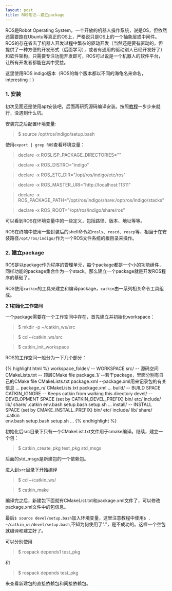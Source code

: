 ```yaml
---
layout: post
title: ROS笔记——建立package
---
```


ROS是Robot Operating System，一个开放的机器人操作系统，说是OS，但依然还需要跑在Ubuntu等真正的OS上，严格说只是OS上的一个抽象层或中间件。ROS的存在省去了机器人开发过程中繁杂的驱动开发（当然还是要有驱动的，但提供了一种方便的开发形式（后面学习），或者有通用的驱动别人已经开发好了）和软件架构，只需要专注功能开发即可，ROS可以说是一个机器人的软件平台，让所有开发者都能在其中受益。

这里使用ROS indigo版本（ROS的每个版本都以不同的海龟名来命名，interesting！）

### 1. 安装

初次见面还是使用apt安装吧，后面再研究源码编译安装。按照[教程](http://wiki.ros.org/indigo/Installation/Ubuntu)一步步来就行，没遇到什么坑。

安装完之后配置环境变量:

> $ source /opt/ros/indigo/setup.bash

使用`export | grep ROS`查看环境变量：

> declare -x ROSLISP_PACKAGE_DIRECTORIES=""

> declare -x ROS_DISTRO="indigo"

> declare -x ROS_ETC_DIR="/opt/ros/indigo/etc/ros"

> declare -x ROS_MASTER_URI="http://localhost:11311"

> declare -x ROS_PACKAGE_PATH="/opt/ros/indigo/share:/opt/ros/indigo/stacks"

> declare -x ROS_ROOT="/opt/ros/indigo/share/ros"

可以看到ROS在环境变量中的一些定义，包括路径、版本、地址等等。

ROS在终端中使用一些封装后的shell命令如`rosls`、`roscd`、`roscp`等，相当于在安装路径`/opt/ros/indigo/`作为一个ROS文件系统的根目录来操作。

### 2. 建立package

ROS是以package作为程序的管理单元，每个package都是一个小的功能组件，同样功能的package集合作为一个stack。那么建立一个package就是开发ROS程序的基础了。

ROS使用`catkin`的工具来建立和编译package，`catkin`由一系列相关命令工具组成。

**2.1初始化工作空间**

一个package需要在一个工作空间中存在，首先建立并初始化workspace：

>$ mkdir -p ~/catkin_ws/src

>$ cd ~/catkin_ws/src

>$ catkin\_init\_workspace

ROS的工作空间一般分为一下几个部分：

{% highlight html %}
workspace_folder/         -- WORKSPACE
	src/                  -- 源码空间
		CMakeLists.txt        -- 顶层CMake file
		package_1/         --若干package，里面分别有自己的CMake file
	      CMakeLists.txt
	      package.xml      --package.xml用来记录包的有关信息
	      ...
	    package_n/
	      CMakeLists.txt
	      package.xml
	      ...
	build/                  -- BUILD SPACE
	    CATKIN_IGNORE         -- Keeps catkin from walking this directory
	devel/                  -- DEVELOPMENT SPACE (set by CATKIN_DEVEL_PREFIX)
	    bin/
	    etc/
	    include/
	    lib/
	    share/
	    .catkin
	    env.bash
	    setup.bash
	    setup.sh
	    ...
	install/                -- INSTALL SPACE (set by CMAKE_INSTALL_PREFIX)
	    bin/
	    etc/
	    include/
	    lib/
	    share/
	    .catkin             
	    env.bash
	    setup.bash
	    setup.sh
	    ...
{% endhighlight %}

初始化后src目录下只有一个CMakeList.txt文件用于cmake编译。继续，建立一个包：

> $ catkin\_create\_pkg test\_pkg std_msgs 

后面的std_msgs是新建包的一个依赖包。

进入到`src`目录下开始编译

>$ cd ~/catkin_ws/

>$ catkin_make

编译完之后，新建包下面就有CMakeList.txt和package.xml文件了，可以修改package.xml文件中的包信息。

最后`$ source devel/setup.bash`加入环境变量，这里注意教程中使用`$ . ~/catkin_ws/devel/setup.bash`,不知为何使用了"."，是不成功的。这样一个空包就编译和建立好了。

可以分别使用

> $ rospack depends1 test_pkg

和

> $ rospack depends test_pkg

来查看新建包的直接依赖包和间接依赖包。























